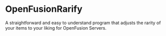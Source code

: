 # OpenFusionRarify
A straightforward and easy to understand program that adjusts the rarity of your items to your liking for OpenFusion Servers.
